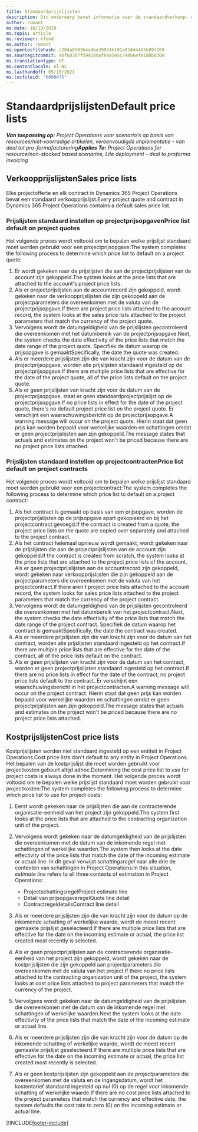 ```yaml
---
title: Standaardprijslijsten
description: Dit onderwerp bevat informatie over de standaardverkoop- en kostprijslijsten in Project Operations.
author: rumant
ms.date: 10/13/2020
ms.topic: article
ms.reviewer: kfend
ms.author: rumant
ms.openlocfilehash: c204a8f0364a4be39974b101e834d4465b99f769
ms.sourcegitcommit: 40f68387f594180af64a5e5c748b6efa188bd300
ms.translationtype: HT
ms.contentlocale: nl-NL
ms.lasthandoff: 05/10/2021
ms.locfileid: "6000475"
---
```

# <a name="default-price-lists"></a><span data-ttu-id="fdcb0-103">Standaardprijslijsten</span><span class="sxs-lookup"><span data-stu-id="fdcb0-103">Default price lists</span></span>

<span data-ttu-id="fdcb0-104">_**Van toepassing op:** Project Operations voor scenario's op basis van resources/niet-voorradige artikelen, vereenvoudigde implementatie - van deal tot pro-formafacturering_</span><span class="sxs-lookup"><span data-stu-id="fdcb0-104">_**Applies To:** Project Operations for resource/non-stocked based scenarios, Lite deployment - deal to proforma invoicing_</span></span>

## <a name="sales-price-lists"></a><span data-ttu-id="fdcb0-105">Verkoopprijslijsten</span><span class="sxs-lookup"><span data-stu-id="fdcb0-105">Sales price lists</span></span>

<span data-ttu-id="fdcb0-106">Elke projectofferte en elk contract in Dynamics 365 Project Operations bevat een standaard verkoopprijslijst.</span><span class="sxs-lookup"><span data-stu-id="fdcb0-106">Every project quote and contract in Dynamics 365 Project Operations contains a default sales price list.</span></span> 

### <a name="price-list-default-on-project-quotes"></a><span data-ttu-id="fdcb0-107">Prijslijsten standaard instellen op projectprijsopgaven</span><span class="sxs-lookup"><span data-stu-id="fdcb0-107">Price list default on project quotes</span></span>
<span data-ttu-id="fdcb0-108">Het volgende proces wordt voltooid om te bepalen welke prijslijst standaard moet worden gebruikt voor een projectprijsopgave:</span><span class="sxs-lookup"><span data-stu-id="fdcb0-108">The system completes the following process to determine which price list to default on a project quote:</span></span>

1. <span data-ttu-id="fdcb0-109">Er wordt gekeken naar de prijslijsten die aan de projectprijslijsten van de account zijn gekoppeld.</span><span class="sxs-lookup"><span data-stu-id="fdcb0-109">The system looks at the price lists that are attached to the account's project price lists.</span></span> 
2. <span data-ttu-id="fdcb0-110">Als er projectprijslijsten aan de accountrecord zijn gekoppeld, wordt gekeken naar de verkoopprijslijsten die zijn gekoppeld aan de projectparameters die overeenkomen met de valuta van de projectprijsopgave.</span><span class="sxs-lookup"><span data-stu-id="fdcb0-110">If there are project price lists attached to the account record, the system looks at the sales price lists attached to the project parameters that match the currency of the project quote.</span></span>
3. <span data-ttu-id="fdcb0-111">Vervolgens wordt de datumgeldigheid van de prijslijsten gecontroleerd die overeenkomen met het datumbereik van de projectprijsopgave.</span><span class="sxs-lookup"><span data-stu-id="fdcb0-111">Next, the system checks the date effectivity of the price lists that match the date range of the project quote.</span></span> <span data-ttu-id="fdcb0-112">Specifiek de datum waarop de prijsopgave is gemaakt</span><span class="sxs-lookup"><span data-stu-id="fdcb0-112">Specifically, the date the quote was created.</span></span>
4. <span data-ttu-id="fdcb0-113">Als er meerdere prijslijsten zijn die van kracht zijn voor de datum van de projectprijsopgave, worden alle prijslijsten standaard ingesteld op de projectprijsopgave.</span><span class="sxs-lookup"><span data-stu-id="fdcb0-113">If there are multiple price lists that are effective for the date of the project quote, all of the price lists default on the project quote.</span></span>
5. <span data-ttu-id="fdcb0-114">Als er geen prijslijsten van kracht zijn voor de datum van de projectprijsopgave, staat er geen standaardprojectprijslijst op de projectprijsopgave.</span><span class="sxs-lookup"><span data-stu-id="fdcb0-114">If no price lists in effect for the date of the project quote, there's no default project price list on the project quote.</span></span> <span data-ttu-id="fdcb0-115">Er verschijnt een waarschuwingsbericht op de projectprijsopgave.</span><span class="sxs-lookup"><span data-stu-id="fdcb0-115">A warning message will occur on the project quote.</span></span> <span data-ttu-id="fdcb0-116">Hierin staat dat geen prijs kan worden bepaald voor werkelijke waarden en schattingen omdat er geen projectprijslijsten aan zijn gekoppeld.</span><span class="sxs-lookup"><span data-stu-id="fdcb0-116">The message states that actuals and estimates on the project won't be priced because there are no project price lists attached.</span></span>

### <a name="price-list-default-on-project-contracts"></a><span data-ttu-id="fdcb0-117">Prijslijsten standaard instellen op projectcontracten</span><span class="sxs-lookup"><span data-stu-id="fdcb0-117">Price list default on project contracts</span></span> 
<span data-ttu-id="fdcb0-118">Het volgende proces wordt voltooid om te bepalen welke prijslijst standaard moet worden gebruikt voor een projectcontract:</span><span class="sxs-lookup"><span data-stu-id="fdcb0-118">The system completes the following process to determine which price list to default on a project contract:</span></span>

1. <span data-ttu-id="fdcb0-119">Als het contract is gemaakt op basis van een prijsopgave, worden de projectprijslijsten op de prijsopgave apart gekopieerd en bij het projectcontract gevoegd.</span><span class="sxs-lookup"><span data-stu-id="fdcb0-119">If the contract is created from a quote, the project price lists on the quote are copied over separately and attached to the project contract.</span></span>
2. <span data-ttu-id="fdcb0-120">Als het contract helemaal opnieuw wordt gemaakt, wordt gekeken naar de prijslijsten die aan de projectprijslijsten van de account zijn gekoppeld.</span><span class="sxs-lookup"><span data-stu-id="fdcb0-120">If the contract is created from scratch, the system looks at the price lists that are attached to the project price lists of the account.</span></span> <span data-ttu-id="fdcb0-121">Als er geen projectprijslijsten aan de accountrecord zijn gekoppeld, wordt gekeken naar verkoopprijslijsten die zijn gekoppeld aan de projectparameters die overeenkomen met de valuta van het projectcontract.</span><span class="sxs-lookup"><span data-stu-id="fdcb0-121">If there aren't project price lists attached to the account record, the system looks for sales price lists attached to the project parameters that match the currency of the project contract.</span></span>
4. <span data-ttu-id="fdcb0-122">Vervolgens wordt de datumgeldigheid van de prijslijsten gecontroleerd die overeenkomen met het datumbereik van het projectcontract.</span><span class="sxs-lookup"><span data-stu-id="fdcb0-122">Next, the system checks the date effectivity of the price lists that match the date range of the project contract.</span></span> <span data-ttu-id="fdcb0-123">Specifiek de datum waarop het contract is gemaakt</span><span class="sxs-lookup"><span data-stu-id="fdcb0-123">Specifically, the date the contract was created.</span></span>
5. <span data-ttu-id="fdcb0-124">Als er meerdere prijslijsten zijn die van kracht zijn voor de datum van het contract, worden alle prijslijsten standaard ingesteld op het contract.</span><span class="sxs-lookup"><span data-stu-id="fdcb0-124">If there are multiple price lists that are effective for the date of the contract, all of the price lists default on the contract.</span></span>
6. <span data-ttu-id="fdcb0-125">Als er geen prijslijsten van kracht zijn voor de datum van het contract, worden er geen projectprijslijsten standaard ingesteld op het contract.</span><span class="sxs-lookup"><span data-stu-id="fdcb0-125">If there are no price lists in effect for the date of the contract, no project price lists default to the contract.</span></span> <span data-ttu-id="fdcb0-126">Er verschijnt een waarschuwingsbericht in het projectcontracten.</span><span class="sxs-lookup"><span data-stu-id="fdcb0-126">A warning message will occur on the project contract.</span></span> <span data-ttu-id="fdcb0-127">Hierin staat dat geen prijs kan worden bepaald voor werkelijke waarden en schattingen omdat er geen projectprijslijsten aan zijn gekoppeld.</span><span class="sxs-lookup"><span data-stu-id="fdcb0-127">The message states that actuals and estimates on the project won't be priced because there are no project price lists attached.</span></span>

## <a name="cost-price-lists"></a><span data-ttu-id="fdcb0-128">Kostprijslijsten</span><span class="sxs-lookup"><span data-stu-id="fdcb0-128">Cost price lists</span></span>

<span data-ttu-id="fdcb0-129">Kostprijslijsten worden niet standaard ingesteld op een entiteit in Project Operations.</span><span class="sxs-lookup"><span data-stu-id="fdcb0-129">Cost price lists don't default to any entity in Project Operations.</span></span> <span data-ttu-id="fdcb0-130">Het bepalen van de kostprijslijst die moet worden gebruikt voor projectkosten gebeurt altijd adhoc.</span><span class="sxs-lookup"><span data-stu-id="fdcb0-130">Determining the cost price list to use for project costs is always done in the moment.</span></span> <span data-ttu-id="fdcb0-131">Het volgende proces wordt voltooid om te bepalen welke prijslijst standaard moet worden gebruikt voor projectkosten:</span><span class="sxs-lookup"><span data-stu-id="fdcb0-131">The system completes the following process to determine which price list to use for project costs:</span></span>

1. <span data-ttu-id="fdcb0-132">Eerst wordt gekeken naar de prijslijsten die aan de contracterende organisatie-eenheid van het project zijn gekoppeld.</span><span class="sxs-lookup"><span data-stu-id="fdcb0-132">The system first looks at the price lists that are attached to the contracting organization unit of the project.</span></span>
2. <span data-ttu-id="fdcb0-133">Vervolgens wordt gekeken naar de datumgeldigheid van de prijslijsten die overeenkomen met de datum van de inkomende regel met schattingen of werkelijke waarden.</span><span class="sxs-lookup"><span data-stu-id="fdcb0-133">The system then looks at the date effectivity of the price lists that match the date of the incoming estimate or actual line.</span></span> <span data-ttu-id="fdcb0-134">In dit geval verwijst *schattingsregel* naar alle drie de contexten van schattingen in Project Operations:</span><span class="sxs-lookup"><span data-stu-id="fdcb0-134">In this situation, *estimate line* refers to all three contexts of estimation in Project Operations:</span></span>

    - <span data-ttu-id="fdcb0-135">Projectschattingsregel</span><span class="sxs-lookup"><span data-stu-id="fdcb0-135">Project estimate line</span></span>
    - <span data-ttu-id="fdcb0-136">Detail van prijsopgaveregel</span><span class="sxs-lookup"><span data-stu-id="fdcb0-136">Quote line detail</span></span>
    - <span data-ttu-id="fdcb0-137">Contractregeldetails</span><span class="sxs-lookup"><span data-stu-id="fdcb0-137">Contract line detail</span></span>
  
3. <span data-ttu-id="fdcb0-138">Als er meerdere prijslijsten zijn die van kracht zijn voor de datum op de inkomende schatting of werkelijke waarde, wordt de meest recent gemaakte prijslijst geselecteerd.</span><span class="sxs-lookup"><span data-stu-id="fdcb0-138">If there are multiple price lists that are effective for the date on the incoming estimate or actual, the price list created most recently is selected.</span></span>
4. <span data-ttu-id="fdcb0-139">Als er geen projectprijslijsten aan de contracterende organisatie-eenheid van het project zijn gekoppeld, wordt gekeken naar de kostprijslijsten die zijn gekoppeld aan projectparameters die overeenkomen met de valuta van het project.</span><span class="sxs-lookup"><span data-stu-id="fdcb0-139">If there no price lists attached to the contracting organization unit of the project, the system looks at cost price lists attached to project parameters that match the currency of the project.</span></span>
5. <span data-ttu-id="fdcb0-140">Vervolgens wordt gekeken naar de datumgeldigheid van de prijslijsten die overeenkomen met de datum van de inkomende regel met schattingen of werkelijke waarden.</span><span class="sxs-lookup"><span data-stu-id="fdcb0-140">Next the system looks at the date effectivity of the price lists that match the date of the incoming estimate or actual line.</span></span> 
6. <span data-ttu-id="fdcb0-141">Als er meerdere prijslijsten zijn die van kracht zijn voor de datum op de inkomende schatting of werkelijke waarde, wordt de meest recent gemaakte prijslijst geselecteerd.</span><span class="sxs-lookup"><span data-stu-id="fdcb0-141">If there are multiple price lists that are effective for the date on the incoming estimate or actual, the price list created most recently is selected.</span></span>
7. <span data-ttu-id="fdcb0-142">Als er geen kostprijslijsten zijn gekoppeld aan de projectparameters die overeenkomen met de valuta en de ingangsdatum, wordt het kostentarief standaard ingesteld op nul (0) op de regel voor inkomende schatting of werkelijke waarde.</span><span class="sxs-lookup"><span data-stu-id="fdcb0-142">If there are no cost price lists attached to the project parameters that match the currency and effective date, the system defaults the cost rate to zero (0) on the incoming estimate or actual line.</span></span>


[!INCLUDE[footer-include](../includes/footer-banner.md)]